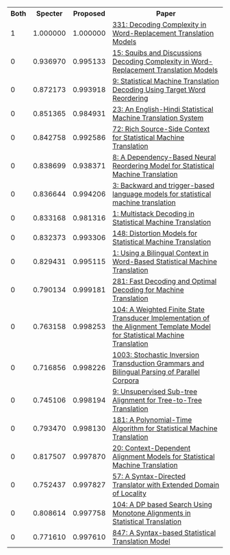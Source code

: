 <html><table><tr>
<th>Both</th>
<th>Specter</th>
<th>Proposed</th>
<th>Paper</th>
</tr>
<tr>
<td>1</td>
<td>1.000000</td>
<td>1.000000</td>
<td><a href="https://www.semanticscholar.org/paper/0b8f0e60a648880ddeaed371c339714f66f24624">331: Decoding Complexity in Word-Replacement Translation Models</a></td>
</tr>
<tr>
<td>0</td>
<td>0.936970</td>
<td>0.995133</td>
<td><a href="https://www.semanticscholar.org/paper/8e864c9bed012ff96bedb8ae3e52a2171dfe492d">15: Squibs and Discussions Decoding Complexity in Word-Replacement Translation Models</a></td>
</tr>
<tr>
<td>0</td>
<td>0.872173</td>
<td>0.993918</td>
<td><a href="https://www.semanticscholar.org/paper/ab8ccf386b5d3cd897e8a849bafc28477af09143">9: Statistical Machine Translation Decoding Using Target Word Reordering</a></td>
</tr>
<tr>
<td>0</td>
<td>0.851365</td>
<td>0.984931</td>
<td><a href="https://www.semanticscholar.org/paper/babe8dd5922443e5527a3e22af86e2eff4b12d2b">23: An English-Hindi Statistical Machine Translation System</a></td>
</tr>
<tr>
<td>0</td>
<td>0.842758</td>
<td>0.992586</td>
<td><a href="https://www.semanticscholar.org/paper/a694ee9b9255b3e8cd16a6a49c49e3863e3eec79">72: Rich Source-Side Context for Statistical Machine Translation</a></td>
</tr>
<tr>
<td>0</td>
<td>0.838699</td>
<td>0.938371</td>
<td><a href="https://www.semanticscholar.org/paper/2b611b9550a88059b903210f924d474947556210">8: A Dependency-Based Neural Reordering Model for Statistical Machine Translation</a></td>
</tr>
<tr>
<td>0</td>
<td>0.836644</td>
<td>0.994206</td>
<td><a href="https://www.semanticscholar.org/paper/b23185e6c0419e43dab145540878ce6877398c41">3: Backward and trigger-based language models for statistical machine translation</a></td>
</tr>
<tr>
<td>0</td>
<td>0.833168</td>
<td>0.981316</td>
<td><a href="https://www.semanticscholar.org/paper/82827055444f7897574bd5c68d1d56e4b6af75ce">1: Multistack Decoding in Statistical Machine Translation</a></td>
</tr>
<tr>
<td>0</td>
<td>0.832373</td>
<td>0.993306</td>
<td><a href="https://www.semanticscholar.org/paper/198831b811624a86a88045bfc6c4006da86e1f79">148: Distortion Models for Statistical Machine Translation</a></td>
</tr>
<tr>
<td>0</td>
<td>0.829431</td>
<td>0.995115</td>
<td><a href="https://www.semanticscholar.org/paper/1840213a04dd6038f298b985b5172d27c389c774">1: Using a Bilingual Context in Word-Based Statistical Machine Translation</a></td>
</tr>
<tr>
<td>0</td>
<td>0.790134</td>
<td>0.999181</td>
<td><a href="https://www.semanticscholar.org/paper/dd5514876b7e1c09b6d2f931d90bb34aa3501441">281: Fast Decoding and Optimal Decoding for Machine Translation</a></td>
</tr>
<tr>
<td>0</td>
<td>0.763158</td>
<td>0.998253</td>
<td><a href="https://www.semanticscholar.org/paper/c4138748eb5dc1bbd1df2951f299d701304147a2">104: A Weighted Finite State Transducer Implementation of the Alignment Template Model for Statistical Machine Translation</a></td>
</tr>
<tr>
<td>0</td>
<td>0.716856</td>
<td>0.998226</td>
<td><a href="https://www.semanticscholar.org/paper/13b6eeb28328252a35cdcbe3ab8d09d2a9caf99d">1003: Stochastic Inversion Transduction Grammars and Bilingual Parsing of Parallel Corpora</a></td>
</tr>
<tr>
<td>0</td>
<td>0.745106</td>
<td>0.998194</td>
<td><a href="https://www.semanticscholar.org/paper/efcb7729b5c93e1a02da32fe0b2fb19f87e46a81">9: Unsupervised Sub-tree Alignment for Tree-to-Tree Translation</a></td>
</tr>
<tr>
<td>0</td>
<td>0.793470</td>
<td>0.998130</td>
<td><a href="https://www.semanticscholar.org/paper/4711ff01d8eff9b9d10deeb3b68f366f7944c208">181: A Polynomial-Time Algorithm for Statistical Machine Translation</a></td>
</tr>
<tr>
<td>0</td>
<td>0.817507</td>
<td>0.997870</td>
<td><a href="https://www.semanticscholar.org/paper/7fe06131e9eb27ffa50aa74b3ce56629f6e9175e">20: Context-Dependent Alignment Models for Statistical Machine Translation</a></td>
</tr>
<tr>
<td>0</td>
<td>0.752437</td>
<td>0.997827</td>
<td><a href="https://www.semanticscholar.org/paper/1e7371b2680cd1116065a34fe027104fe2a8d638">57: A Syntax-Directed Translator with Extended Domain of Locality</a></td>
</tr>
<tr>
<td>0</td>
<td>0.808614</td>
<td>0.997758</td>
<td><a href="https://www.semanticscholar.org/paper/a19ceb1281b84d96abba03e973ba7274a8f0f8b0">104: A DP based Search Using Monotone Alignments in Statistical Translation</a></td>
</tr>
<tr>
<td>0</td>
<td>0.771610</td>
<td>0.997610</td>
<td><a href="https://www.semanticscholar.org/paper/11cd7fbc0ea8605ea498ecfc82b3ff6a44c027e9">847: A Syntax-based Statistical Translation Model</a></td>
</tr>
</table></html>

